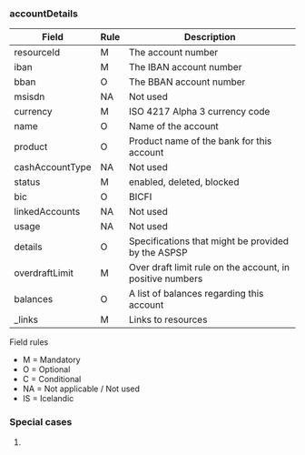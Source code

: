 ### accountDetails


| Field             | Rule  | Description                                               |
| ----------------- | ----- | --------------------------------------------------------- |
| resourceId        | M     | The account number                                        |
| iban              | M     | The IBAN account number                                   |
| bban              | O     | The BBAN account number                                   |
| msisdn            | NA    | Not used                                                  |
| currency          | M     | ISO 4217 Alpha 3 currency code                            |
| name              | O     | Name of the account                                       |
| product           | O     | Product name of the bank for this account                 |
| cashAccountType   | NA    | Not used                                                  |
| status            | M     | enabled, deleted, blocked                                 |
| bic               | O     | BICFI                                                     |
| linkedAccounts    | NA    | Not used                                                  |  
| usage             | NA    | Not used                                                  |
| details           | O     | Specifications that might be provided by the ASPSP        |
| overdraftLimit    | M     | Over draft limit rule on the account, in positive numbers |
| balances          | O     | A list of balances regarding this account                 |
| _links            | M     | Links to resources                                        |

Field rules
* M = Mandatory
* O = Optional
* C = Conditional
* NA = Not applicable / Not used
* IS = Icelandic 

### Special cases

1. 